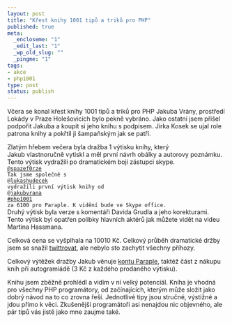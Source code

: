 ```yaml
--- 
layout: post
title: "Křest knihy 1001 tipů a triků pro PHP"
published: true
meta: 
  _encloseme: "1"
  _edit_last: "1"
  _wp_old_slug: ""
  _pingme: "1"
tags: 
- akce
- php1001
type: post
status: publish
---
```

Včera se konal křest knihy 1001 tipů a triků pro PHP Jakuba Vrány, prostředí Lokády v Praze Holešovicích bylo pekně vybráno. Jako ostatní jsem přišel podpořit Jakuba a koupit si jeho knihu s podpisem. Jirka Kosek se ujal role patrona knihy a pokřtil ji šampaňským jak se patří.

Zlatým hřebem večera byla dražba 1 výtisku knihy, který Jakub vlastnoručně vytiskl a měl první návrh obálky a autorovy poznámku. Tento výtisk vydražili po dramatickém boji zástupci skype.
<br />
<code><a href="http://twitter.com/spazef0rze/statuses/17736007466094592">@spazef0rze</a> Tak jsme společně s @<a rel="nofollow" href="http://twitter.com/lukashudecek">lukashudecek</a> vydražili první výtisk knihy od @<a rel="nofollow" href="http://twitter.com/jakubvrana">jakubvrana</a> <a title="#php1001" rel="nofollow" href="http://twitter.com/search?q=%23php1001">#php1001</a> za 6100 pro Paraple. K vidění bude ve Skype office.</code>
<br />
Druhý výtisk byla verze s komentáři Davida Grudla a jeho korekturami. Tento výtisk byl opatřen polibky hlavních aktérů jak můžete vidět na videu Martina Hassmana.


Celková cena se vyšplhala na 10010 Kč. Celkový průběh dramatické držby jsem se snažil <a href="http://twitter.com/#search?q=php1001">twittrovat</a>, ale nebylo sto zachytit všechny příhozy.

Celkový výtěžek dražby Jakub věnuje <a href="http://www.paraple.cz/">kontu Paraple</a>, taktéž část z nákupu knih při autogramiádě (3 Kč z každého prodaného výtisku).

Knihu jsem zběžně prohlédl a vidím v ní velký potenciál. Kniha je vhodná pro všechny PHP programátory, od začínajících, kterým může složit jako dobrý návod na to co zrovna řeší. Jednotlivé tipy jsou stručné, výstižné a jdou přímo k věci. Zkušenější programátoři asi nenajdou nic objevného, ale pár tipů vás jistě jako mne zaujme také.
